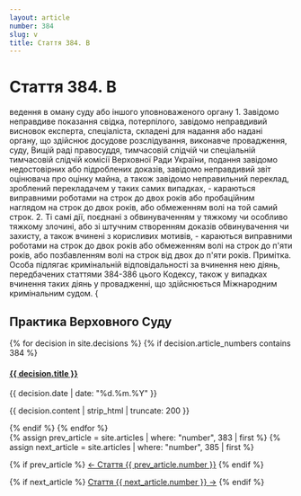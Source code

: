 ```yaml
---
layout: article
number: 384
slug: v
title: Стаття 384. В
---
```


# Стаття 384. В

ведення в оману суду або іншого уповноваженого органу 1. Завідомо неправдиве показання свідка, потерпілого, завідомо неправдивий висновок експерта, спеціаліста, складені для надання або надані органу, що здійснює досудове розслідування, виконавче провадження, суду, Вищій раді правосуддя, тимчасовій слідчій чи спеціальній тимчасовій слідчій комісії Верховної Ради України, подання завідомо недостовірних або підроблених доказів, завідомо неправдивий звіт оцінювача про оцінку майна, а також завідомо неправильний переклад, зроблений перекладачем у таких самих випадках, - караються виправними роботами на строк до двох років або пробаційним наглядом на строк до двох років, або обмеженням волі на той самий строк. 2. Ті самі дії, поєднані з обвинуваченням у тяжкому чи особливо тяжкому злочині, або зі штучним створенням доказів обвинувачення чи захисту, а також вчинені з корисливих мотивів, - караються виправними роботами на строк до двох років або обмеженням волі на строк до п'яти років, або позбавленням волі на строк від двох до п'яти років. Примітка. Особа підлягає кримінальній відповідальності за вчинення нею діянь, передбачених статтями 384-386 цього Кодексу, також у випадках вчинення таких діянь у провадженні, що здійснюється Міжнародним кримінальним судом. {

## Практика Верховного Суду

<div class="decisions-container">
{% for decision in site.decisions %}
  {% if decision.article_numbers contains 384 %}
    <div class="decision-item">
      <h4><a href="{{ decision.url }}">{{ decision.title }}</a></h4>
      <p class="decision-date">{{ decision.date | date: "%d.%m.%Y" }}</p>
      <p class="decision-excerpt">{{ decision.content | strip_html | truncate: 200 }}</p>
    </div>
  {% endif %}
{% endfor %}
</div>

<div class="article-navigation">
  {% assign prev_article = site.articles | where: "number", 383 | first %}
  {% assign next_article = site.articles | where: "number", 385 | first %}
  
  {% if prev_article %}
    <a href="{{ prev_article.url }}" class="prev-article">← Стаття {{ prev_article.number }}</a>
  {% endif %}
  
  {% if next_article %}
    <a href="{{ next_article.url }}" class="next-article">Стаття {{ next_article.number }} →</a>
  {% endif %}
</div>
